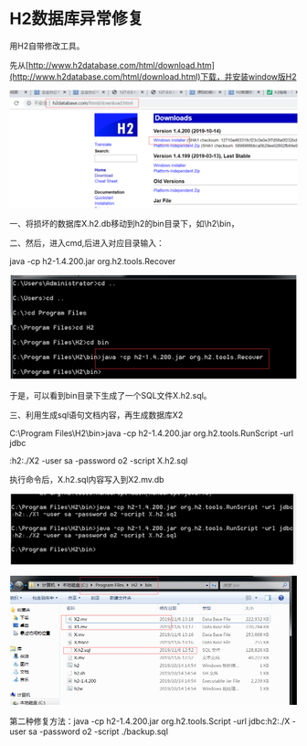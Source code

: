 # H2数据库异常修复

用H2自带修改工具。

先从[http://www.h2database.com/html/download.htm](http://www.h2database.com/html/download.html)下载，并安装window版H2

![](../.gitbook/assets/image%20%28132%29.png)

一、将损坏的数据库X.h2.db移动到h2的bin目录下，如\h2\bin，

二、然后，进入cmd,后进入对应目录输入：

java -cp h2-1.4.200.jar org.h2.tools.Recover  

![](../.gitbook/assets/image%20%28103%29.png)

 于是，可以看到bin目录下生成了一个SQL文件X.h2.sql。

三、利用生成sql语句文档内容，再生成数据库X2

C:\Program Files\H2\bin&gt;java -cp h2-1.4.200.jar org.h2.tools.RunScript -url jdbc

:h2:./X2 -user sa -password o2 -script X.h2.sql

执行命令后，X.h2.sql内容写入到X2.mv.db

![](../.gitbook/assets/image%20%2857%29.png)

![](../.gitbook/assets/image%20%28144%29.png)

第二种修复方法：java -cp h2-1.4.200.jar org.h2.tools.Script -url jdbc:h2:./X -user sa -password o2 -script ./backup.sql  



